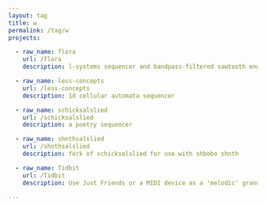 ```yaml
---
layout: tag
title: w
permalink: /tag/w
projects:

  - raw_name: flora
    url: /flora
    description: l-systems sequencer and bandpass-filtered sawtooth engine

  - raw_name: less-concepts
    url: /less-concepts
    description: 1d cellular automata sequencer

  - raw_name: schicksalslied
    url: /schicksalslied
    description: a poetry sequencer

  - raw_name: shnthsalslied
    url: /shnthsalslied
    description: fork of schicksalslied for use with shbobo shnth

  - raw_name: Tidbit
    url: /Tidbit
    description: Use Just Friends or a MIDI device as a 'melodic' granular synth.

---
```


